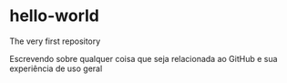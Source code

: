 # hello-world
The very first repository

Escrevendo sobre qualquer coisa que seja relacionada ao GitHub e sua experiência de uso geral
